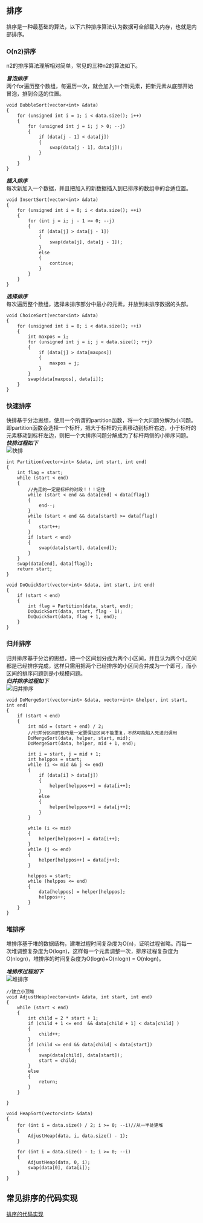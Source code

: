 ## 排序
  
排序是一种最基础的算法，以下六种排序算法认为数据可全部载入内存，也就是内部排序。  

### O(n2)排序
n2的排序算法理解相对简单，常见的三种n2的算法如下。  
  
***冒泡排序***  
两个for遍历整个数组，每遍历一次，就会加入一个新元素，把新元素从底部开始冒泡，排到合适的位置。  
```
void BubbleSort(vector<int> &data)
{
	for (unsigned int i = 1; i < data.size(); i++)
	{
		for (unsigned int j = i; j > 0; --j)
		{
			if (data[j - 1] < data[j])
			{
				swap(data[j - 1], data[j]);
			}
		}
	}
}
```

***插入排序***  
每次新加入一个数据，并且把加入的新数据插入到已排序的数组中的合适位置。  
```
void InsertSort(vector<int> &data)
{
	for (unsigned int i = 0; i < data.size(); ++i)
	{
		for (int j = i; j - 1 >= 0; --j)
		{
			if (data[j] > data[j - 1])
			{
				swap(data[j], data[j - 1]);
			}
			else
			{
				continue;
			}
		}
	}
}
```

***选择排序***  
每次遍历整个数组，选择未排序部分中最小的元素，并放到未排序数据的头部。  
```
void ChoiceSort(vector<int> &data)
{
	for (unsigned int i = 0; i < data.size(); ++i)
	{
		int maxpos = i;
		for (unsigned int j = i; j < data.size(); ++j)
		{
			if (data[j] > data[maxpos])
			{
				maxpos = j;
			}
		}
		swap(data[maxpos], data[i]);
	}
}
```


### 快速排序
快排基于分治思想，使用一个所谓的partition函数，将一个大问题分解为小问题。  
即partition函数会选择一个标杆，把大于标杆的元素移动到标杆右边，小于标杆的元素移动到标杆左边，则把一个大排序问题分解成为了标杆两侧的小排序问题。  
***快排过程如下***  
![快排](./images/sort_quick.png)  

```
int Partition(vector<int> &data, int start, int end)
{
	int flag = start;
	while (start < end)
	{
		//先走的一定是标杆的对段！！！记住
		while (start < end && data[end] < data[flag])
		{
			end--;
		}
		while (start < end && data[start] >= data[flag])
		{
			start++;
		}
		if (start < end)
		{
			swap(data[start], data[end]);
		}
	}
	swap(data[end], data[flag]);
	return start;
}

void DoQuickSort(vector<int> &data, int start, int end)
{
	if (start < end)
	{
		int flag = Partition(data, start, end);
		DoQuickSort(data, start, flag - 1);
		DoQuickSort(data, flag + 1, end);
	}
}
```

### 归并排序
归并排序基于分治的思想，把一个区间划分成为两个小区间，并且认为两个小区间都是已经排序完成，这样只需用把两个已经排序的小区间合并成为一个即可，而小区间的排序问题则是小规模问题。  
***归并排序过程如下***  
![归并排序](./images/sort_merge.png)  

```
void DoMergeSort(vector<int> &data, vector<int> &helper, int start, int end)
{
	if (start < end)
	{
		int mid = (start + end) / 2;
		//归并分区间的技巧是一定要保证区间不能重复，不然可能陷入死递归调用
		DoMergeSort(data, helper, start, mid);
		DoMergeSort(data, helper, mid + 1, end);

		int i = start, j = mid + 1;
		int helppos = start;
		while (i <= mid && j <= end)
		{
			if (data[i] > data[j])
			{
				helper[helppos++] = data[i++];
			}
			else
			{
				helper[helppos++] = data[j++];
			}
		}

		while (i <= mid)
		{
			helper[helppos++] = data[i++];
		}
		while (j <= end)
		{
			helper[helppos++] = data[j++];
		}

		helppos = start;
		while (helppos <= end)
		{
			data[helppos] = helper[helppos];
			helppos++;
		}
	}
}
```

### 堆排序
堆排序基于堆的数据结构，建堆过程时间复杂度为O(n)，证明过程省略。而每一次堆调整复杂度为O(logn)，这样每一个元素调整一次，排序过程复杂度为O(nlogn)，堆排序的时间复杂度为O(logn)+O(nlogn) = O(nlogn)。  

***堆排序过程如下***  
![堆排序](./images/sort_heap.png)  

```
//建立小顶堆
void AdjustHeap(vector<int> &data, int start, int end)
{
	while (start < end)
	{
		int child = 2 * start + 1;
		if (child + 1 <= end  && data[child + 1] < data[child] )
		{
			child++;
		}
		if (child <= end && data[child] < data[start])
		{
			swap(data[child], data[start]);
			start = child;
		}
		else
		{
			return;
		}
	}

}

void HeapSort(vector<int> &data)
{
	for (int i = data.size() / 2; i >= 0; --i)//从一半处建堆
	{
		AdjustHeap(data, i, data.size() - 1);
	}

	for (int i = data.size() - 1; i >= 0; --i)
	{
		AdjustHeap(data, 0, i);
		swap(data[0], data[i]);
	}
}
```

## 常见排序的代码实现  
  
[排序的代码实现](./排序汇总)  